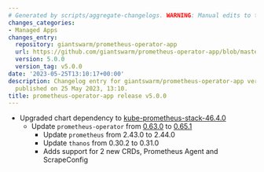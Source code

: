 ```yaml
---
# Generated by scripts/aggregate-changelogs. WARNING: Manual edits to this files will be overwritten.
changes_categories:
- Managed Apps
changes_entry:
  repository: giantswarm/prometheus-operator-app
  url: https://github.com/giantswarm/prometheus-operator-app/blob/master/CHANGELOG.md#500---2023-05-25
  version: 5.0.0
  version_tag: v5.0.0
date: '2023-05-25T13:10:17+00:00'
description: Changelog entry for giantswarm/prometheus-operator-app version 5.0.0,
  published on 25 May 2023, 13:10.
title: prometheus-operator-app release v5.0.0
---
```


- Upgraded chart dependency to [kube-prometheus-stack-46.4.0](https://github.com/prometheus-community/helm-charts/releases/tag/kube-prometheus-stack-46.4.0)
  - Update `prometheus-operator` from [0.63.0](https://github.com/prometheus-operator/prometheus-operator/releases/tag/v0.63.0) to [0.65.1](https://github.com/prometheus-operator/prometheus-operator/releases/tag/v0.65.1)
    - Update `prometheus` from 2.43.0 to 2.44.0
    - Update `thanos` from 0.30.2 to 0.31.0
    - Adds support for 2 new CRDs, Prometheus Agent and ScrapeConfig
